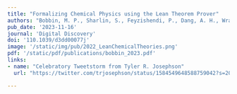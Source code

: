 ```yaml
---
title: "Formalizing Chemical Physics using the Lean Theorem Prover"
authors: "Bobbin, M. P., Sharlin, S., Feyzishendi, P., Dang, A. H., Wraback, C. M., & Josephson, T. R."
pub_date: '2023-11-16'
journal: 'Digital Discovery'
doi: '110.1039/d3dd00077j'
image: '/static/img/pub/2022_LeanChemicalTheories.png'
pdf: '/static/pdf/publications/bobbin_2023.pdf'
links:
- name: "Celebratory Tweetstorm from Tyler R. Josephson"
  url: "https://twitter.com/trjosephson/status/1584549648588759042?s=20"

---
```

